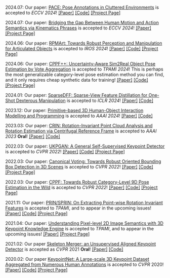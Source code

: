 2024.07: Our paper: <a href='https://arxiv.org/abs/2312.15130'>PACE: Pose Annotations in Cluttered Environments</a> is accepted to <i>ECCV 2024</i>! <a href='https://arxiv.org/pdf/2312.15130'>[Paper]</a> <a href='https://github.com/qq456cvb/PACE'>[Code]</a> <a href='/projects/pace'>[Project Page]</a>

2024.07: Our paper: <a href='https://arxiv.org/abs/2310.04189'>Bridging the Gap Between Human Motion and Action Semantics via Kinematics Phrases</a> is accepted to <i>ECCV 2024</i>! <a href='https://arxiv.org/pdf/2310.04189'>[Paper]</a> <a href='https://foruck.github.io/KP/'>[Project Page]</a>

2024.06: Our paper: <a href='https://arxiv.org/abs/2403.16023'>RPMArt: Towards Robust Perception and Manipulation for Articulated Objects</a> is accepted to <i>IROS 2024</i>! <a href='https://arxiv.org/pdf/2403.16023'>[Paper]</a> <a href='https://github.com/R-PMArt/rpmart'>[Code]</a> <a href='https://r-pmart.github.io/'>[Project Page]</a>

2024.06: Our paper: <a href='https://arxiv.org/abs/2211.13398'>CPPF++: Uncertainty-Aware Sim2Real Object Pose Estimation by Vote Aggregation</a> is accepted to <i>TPAMI 2024</i>! This is perhaps the most generalizable category-level pose estimation method you can find, and it only requires cheap synthetic data for training! <a href='https://arxiv.org/abs/2211.13398'>[Paper]</a> <a href='https://github.com/qq456cvb/CPPF2'>[Code]</a> <a href='/projects/cppf++'>[Project Page]</a>

2024.01: Our paper: <a href='https://arxiv.org/abs/2310.16838'>SparseDFF: Sparse-View Feature Distillation for One-Shot Dexterous Manipulation</a> is accepted to <i>ICLR 2024</i>! <a href='https://arxiv.org/abs/2310.16838'>[Paper]</a> <a href='https://halowangqx.github.io/SparseDFF'>[Code]</a>

2023.12: Our paper: <a href='https://arxiv.org/abs/2312.10714'>Primitive-based 3D Human-Object Interaction Modelling and Programming</a> is accepted to <i>AAAI 2024</i>! <a href='https://arxiv.org/abs/2312.10714'>[Paper]</a> <a href='https://mvig-rhos.com/p3haoi'>[Code]</a>

2023.03: Our paper: <a href='https://arxiv.org/abs/2303.03101'>CRIN: Rotation-Invariant Point Cloud Analysis and Rotation Estimation via Centrifugal Reference Frame</a> is accepted to <i>AAAI 2023</i> <b>Oral</b>! <a href='hhttps://arxiv.org/abs/2303.03101'>[Paper]</a> <a href='https://github.com/yokinglou/CRIN'>[Code]</a>

2022.03: Our paper: <a href='https://arxiv.org/abs/2011.11974'>UKPGAN: A General Self-Supervised Keypoint Detector</a> is accepted to <i>CVPR 2022</i>! <a href='https://arxiv.org/abs/2011.11974'>[Paper]</a> <a href='https://github.com/qq456cvb/UKPGAN'>[Code]</a> <a href='/projects/ukpgan'>[Project Page]</a>

2022.03: Our paper: <a href='https://arxiv.org/abs/2011.12001'>Canonical Voting: Towards Robust Oriented Bounding Box Detection in 3D Scenes</a> is accepted to <i>CVPR 2022</i>! <a href='https://arxiv.org/abs/2011.12001'>[Paper]</a> <a href='https://github.com/qq456cvb/CanonicalVoting'>[Code]</a> <a href='/projects/canonical-voting'>[Project Page]</a>

2022.03: Our paper: <a href='https://arxiv.org/abs/2203.03089'>CPPF: Towards Robust Category-Level 9D Pose Estimation in the Wild</a> is accepted to <i>CVPR 2022</i>! <a href='https://arxiv.org/abs/2203.03089'>[Paper]</a> <a href='https://github.com/qq456cvb/CPPF'>[Code]</a> <a href='/projects/cppf'>[Project Page]</a>

2021.11: Our paper: <a href='https://arxiv.org/abs/2102.12093'>PRIN/SPRIN: On Extracting Point-wise Rotation Invariant Features</a> is accepted to <i>TPAMI</i>, and to appear in the upcoming issues! <a href='https://arxiv.org/abs/2102.12093'>[Paper]</a> <a href='https://github.com/qq456cvb/SPRIN'>[Code]</a> <a href='/sprin'>[Project Page]</a>

2021.04: Our paper: <a href='https://arxiv.org/abs/2111.10817'>Understanding Pixel-level 2D Image Semantics with 3D Keypoint Knowledge Engine</a> is accepted to <i>TPAMI</i>, and to appear in the upcoming issues! <a href='https://arxiv.org/abs/2111.10817'>[Paper]</a> <a href='/pixel-understanding'>[Project Page]</a>

2021.02: Our paper <a href='https://arxiv.org/abs/2103.10814.pdf'>Skeleton Merger: an Unsupervised Aligned Keypoint Detector</a> is accepted as <i>CVPR</i> 2021 <b>Oral</b>! <a href='https://arxiv.org/abs/2103.10814'>[Paper]</a> <a href='https://github.com/eliphatfs/SkeletonMerger'>[Code]</a>

<!-- 2020.06: Our code and full dataset for <a href='/keypointnet'>KeypointNet</a> are released on <a href='https://github.com/qq456cvb/KeypointNet'>Github</a>! -->

2020.02: Our paper <a href='https://arxiv.org/abs/2002.12687'>KeypointNet: A Large-scale 3D Keypoint Dataset Aggregated from Numerous Human Annotations</a> is accepted to <i>CVPR</i> 2020! <a href='https://arxiv.org/abs/2002.12687'>[Paper]</a> <a href='https://github.com/qq456cvb/KeypointNet'>[Code]</a> <a href='/keypointnet'>[Project Page]</a>